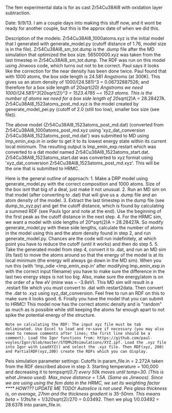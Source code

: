 The fem experimental data is for as cast Zr54Cu38Al8 with oxidation layer subtraction. 

Date: 9/9/13. I am a couple days into making this stuff now, and it wont be ready for another couple, but this is the approx date of when we did this.


Description of the models:
Zr54Cu38Al8_1000atoms.xyz is the initial model that I generated with generate_model.py (cutoff distance of 1.76, model size is in the file).
Zr54Cu38Al8_sm_tot.dump is the .dump file after the MD simulation that optimized the box size.
56500000.xyz was taken from the last timestep in Zr54Cu38Al8_sm_tot.dump. The RDF was run on this model using Jinwoos code, which turns out not to be correct. Paul says it looks like the correction for the near density has been done twice.
Paul found that with 1000 atoms, the box side length is 24.581 Angstroms (at 300K). This gives us an atom density of 1000/(24.581)^3 = 0.06732887526; and therefore for a box side length of 20*sqrt(20) Angstroms we need 1000/(24.581)^3*(20*sqrt(2))^3 = 1523.4785 ~= 1523 atoms. This is the number of atoms we need for a box side length of 20*sqrt(2)A = 28.28427A.
Zr54Cu38Al8_1523atoms_post_md.xyz is the model created by generate_model_pei.py (cutoff of 2.0 (still too low), smaller box size (see file)).

The above model (Zr54Cu38Al8_1523atoms_post_md.dat) (converted from Zr54Cu38Al8_1000atoms_post_md.xyz using 'xyz_dat_conversion Zr54Cu38Al8_1523atoms_post_md.dat') was submitted to MD using lmp_emin_exp.in in order to get it to its lowest energy state within its current local minimum. The resulting output is lmp_emin_exp.restart which was converted to a dat model named Zr54Cu38Al8_1523atoms_start.dat.
Zr54Cu38Al8_1523atoms_start.dat was converted to xyz format using 'xyz_dat_conversion Zr54Cu38Al8_1523atoms_post_md.xyz'. This will be the one that is submitted to HRMC.


Here is the general outline of approach:
    1. Make a DRP model using generate_model.py with the correct composition and 1000 atoms. Size of the box isnt that big of a deal, just make it not unusual. 
    2. Run an MD sim on that model (after converting to .dat) that will give us a .dump file and an atom density of the model.
    3. Extract the last timestep in the dump file (see dump_to_xyz.py) and get the cutoff distance, which is found by calculating a summed RDF (see Pauls Igor and note at the end). Use the beginning of the first peak as the cutoff distance in the next step.
    4. For the HRMC sim, we want a model with side lengths of 20*sqrt(2)A = 28.28427A. So modify generate_model.py with these side lengths, calculate the number of atoms in the model using this and the atom density found in step 2, and run generate_model.py. Chances are the code will run indefinitely, at which point you have to reduce the cutoff (until it works) and then do step 5.
    5. Take the generated model from step 4, convert it to .dat, and run an MD sim (its fast) to move the atoms around so that the energy of the model is at its local minimum (the energy will always go down in the MD sim). When you run this (with 'lmp_odie <lmp_emin_exp.in' after modifying lmp_emin_exp.in with the correct input filename) you have to make sure the difference in the last two energy steps is not too big. Also, make sure the energy/atom is on the order of a few eV (mine was ~ -3.8eV). This MD sim will result in a .restart file which you must convert to .dat with restart2data. Then convert the .dat to .xyz using xyz_dat_conversion. Feel free to run an RDF on this to make sure it looks good.
    6. Finally you have the model that you can submit to HRMC! This model now has the correct atomic density and is "random" as much as is possible while still keeping the atoms far enough apart to not spike the potential energy of the structure.


    Note on calculating the RDF: The input xyz file must be tab deliminated. Use Excel to load and re-save if necessary (you may also need to remove comments after lines; the first line should be a comment). Load the Igor functions from: https://github.com/paul-voyles/Igor/blob/master/STEM%20simulations/XYZ.ipf. Load the .xyz file into Igor with LoadXYZ() and select the .xyz file. Then RDF(xyz, 200) and PartialRDF(xyz,200) create the RDFs which you can display.



Peis simulation parameter settings:
Cutoffs in param_file.in = 2.272A taken from the RDF described above in step 3.
Starting temperature = 100,000 and decreasing it to temp*sqrt(0.7) every 50k moves until temp=30. (This is what Jinwoo used).
Max_move distance = 1.5A. (Same as Jinwoos).
Since we are using using the fem data in the HRMC, we set its weighting factor **** HOW??? UPDATE ME TODO!
Autoslice is not used.
Peis glass thickness is, on average, 27nm and the thickness gradient is 35-50nm. This means beta = 1/3*ts/te = 1/3*20*sqrt(2)/270 = 0.03492. Then we plug 1/0.03492 = 28.6378 into param_file.in.
